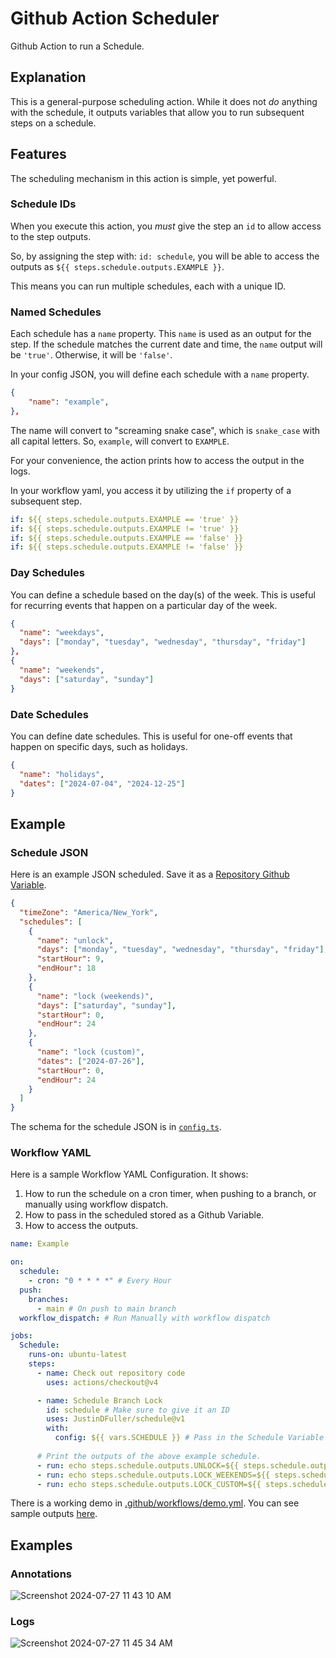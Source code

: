 # Github Action Scheduler

Github Action to run a Schedule.

## Explanation

This is a general-purpose scheduling action. While it does not *do* anything with the schedule, it outputs variables that allow you to run subsequent steps on a schedule.

## Features

The scheduling mechanism in this action is simple, yet powerful.

### Schedule IDs

When you execute this action, you *must* give the step an `id` to allow access to the step outputs.

So, by assigning the step with: `id: schedule`, you will be able to access the outputs as `${{ steps.schedule.outputs.EXAMPLE }}`.

This means you can run multiple schedules, each with a unique ID.

### Named Schedules

Each schedule has a `name` property. This `name` is used as an output for the step. If the schedule matches the current date and time, the `name` output will be `'true'`. Otherwise, it will be `'false'`.

In your config JSON, you will define each schedule with a `name` property.

```json
{
    "name": "example",
},
```

The name will convert to "screaming snake case", which is `snake_case` with all capital letters. So, `example`, will convert to `EXAMPLE`.

For your convenience, the action prints how to access the output in the logs.

In your workflow yaml, you access it by utilizing the `if` property of a subsequent step.

```yaml
if: ${{ steps.schedule.outputs.EXAMPLE == 'true' }}
if: ${{ steps.schedule.outputs.EXAMPLE != 'true' }}
if: ${{ steps.schedule.outputs.EXAMPLE == 'false' }}
if: ${{ steps.schedule.outputs.EXAMPLE != 'false' }}
```

### Day Schedules

You can define a schedule based on the day(s) of the week. This is useful for recurring events that happen on a particular day of the week.

```json
{
  "name": "weekdays",
  "days": ["monday", "tuesday", "wednesday", "thursday", "friday"]
},
{
  "name": "weekends",
  "days": ["saturday", "sunday"]
}
```

### Date Schedules

You can define date schedules. This is useful for one-off events that happen on specific days, such as holidays.

```json
{
  "name": "holidays",
  "dates": ["2024-07-04", "2024-12-25"]
}
```

## Example

### Schedule JSON

Here is an example JSON scheduled. Save it as a [Repository Github Variable](https://docs.github.com/en/actions/learn-github-actions/variables).

```json
{
  "timeZone": "America/New_York",
  "schedules": [
    {
      "name": "unlock",
      "days": ["monday", "tuesday", "wednesday", "thursday", "friday"],
      "startHour": 9,
      "endHour": 18
    },
    {
      "name": "lock (weekends)",
      "days": ["saturday", "sunday"],
      "startHour": 0,
      "endHour": 24
    },
    {
      "name": "lock (custom)",
      "dates": ["2024-07-26"],
      "startHour": 0,
      "endHour": 24
    }
  ]
}
```

The schema for the schedule JSON is in [`config.ts`](./config.ts).

### Workflow YAML

Here is a sample Workflow YAML Configuration. It shows:

1. How to run the schedule on a cron timer, when pushing to a branch, or manually using workflow dispatch. 
2. How to pass in the scheduled stored as a Github Variable.
3. How to access the outputs.

```yaml
name: Example

on:
  schedule:
    - cron: "0 * * * *" # Every Hour
  push:
    branches:
      - main # On push to main branch
  workflow_dispatch: # Run Manually with workflow dispatch

jobs:
  Schedule:
    runs-on: ubuntu-latest
    steps:
      - name: Check out repository code
        uses: actions/checkout@v4

      - name: Schedule Branch Lock
        id: schedule # Make sure to give it an ID
        uses: JustinDFuller/schedule@v1
        with:
          config: ${{ vars.SCHEDULE }} # Pass in the Schedule Variable
    
      # Print the outputs of the above example schedule.
      - run: echo steps.schedule.outputs.UNLOCK=${{ steps.schedule.outputs.UNLOCK }}
      - run: echo steps.schedule.outputs.LOCK_WEEKENDS=${{ steps.schedule.outputs.LOCK_WEEKENDS }}
      - run: echo steps.schedule.outputs.LOCK_CUSTOM=${{ steps.schedule.outputs.LOCK_CUSTOM }}
```

There is a working demo in [.github/workflows/demo.yml](.github/workflows/demo.yml). You can see sample outputs [here](https://github.com/JustinDFuller/schedule/actions/workflows/demo.yml).

## Examples

### Annotations

![Screenshot 2024-07-27 11 43 10 AM](https://github.com/user-attachments/assets/4979940d-66fc-4a0b-9714-5a7f565c15b4)

### Logs

![Screenshot 2024-07-27 11 45 34 AM](https://github.com/user-attachments/assets/431455fe-78fb-4ff6-860b-c57975194fe8)
